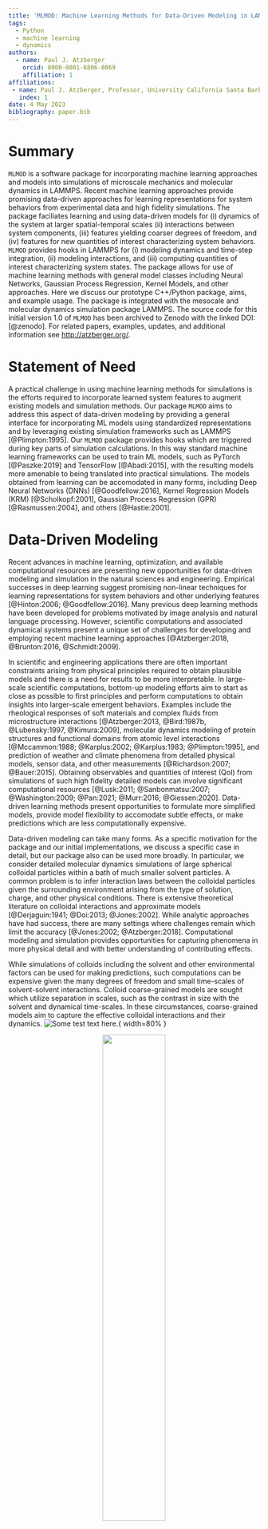 ```yaml
---
title: 'MLMOD: Machine Learning Methods for Data-Driven Modeling in LAMMPS'
tags:
  - Python
  - machine learning 
  - dynamics
authors:
  - name: Paul J. Atzberger
    orcid: 0000-0001-6806-8069
    affiliation: 1
affiliations:
 - name: Paul J. Atzberger, Professor, University California Santa Barbara
   index: 1
date: 4 May 2023
bibliography: paper.bib
---
```


# Summary

``MLMOD`` is a software package for incorporating machine learning approaches and models into simulations of microscale mechanics and molecular dynamics in LAMMPS. Recent machine learning approaches provide promising data-driven approaches for learning representations for system behaviors from experimental data and high fidelity simulations.  The package faciliates learning and using data-driven models for (i) dynamics of the system at larger spatial-temporal scales (ii) interactions between system components, (iii) features yielding coarser degrees of freedom, and (iv) features for new quantities of interest characterizing system behaviors.  ``MLMOD`` provides hooks in LAMMPS for (i) modeling dynamics and time-step integration, (ii) modeling interactions, and (iii) computing quantities of interest characterizing system states. The package allows for use of machine learning methods with general model classes including Neural Networks, Gaussian Process Regression, Kernel Models, and other approaches.  Here we discuss our prototype C++/Python package, aims, and example usage.  The package is integrated with the mesocale and molecular dynamics simulation package LAMMPS.  The source code for this initial version 1.0 of ``MLMOD`` has been archived to Zenodo with the linked DOI: [@zenodo].  For related papers, examples, updates, and additional information see http://atzberger.org/.

# Statement of Need

A practical challenge in using machine learning methods for simulations is the efforts required to incorporate learned system features to augment existing models and simulation methods.  Our package ``MLMOD`` aims to address this aspect of data-driven modeling by providing a general interface for incorporating ML models using standardized representations and by leveraging existing simulation frameworks such as LAMMPS [@Plimpton:1995].  Our ``MLMOD`` package provides hooks which are triggered during key parts of simulation calculations.  In this way standard machine learning frameworks can be used to train ML models, such as PyTorch [@Paszke:2019] and TensorFlow [@Abadi:2015], with the resulting models more amenable to being translated into practical simulations.  The models obtained from learning can be accomodated in many forms, including Deep Neural Networks (DNNs) [@Goodfellow:2016], Kernel Regression Models (KRM) [@Scholkopf:2001], Gaussian Process Regression (GPR) [@Rasmussen:2004], and others [@Hastie:2001].  

#  Data-Driven Modeling

Recent advances in machine learning, optimization, and available computational
resources are presenting new opportunities for data-driven modeling and
simulation in the natural sciences and engineering.  Empirical successes in deep learning suggest promising non-linear techniques for learning representations for system behaviors and other underlying features [@Hinton:2006; @Goodfellow:2016].  Many previous deep learning methods have been developed for problems motivated by image analysis and natural language processing.  However, scientific computations and associated dynamical systems present a unique set of challenges for developing and employing recent machine learning approaches [@Atzberger:2018, @Brunton:2016, @Schmidt:2009].  

In scientific and engineering applications there are often important constraints arising from physical principles required to obtain plausible models and there is a need for results to be more interpretable.  In large-scale scientific computations, bottom-up modeling efforts aim to start as close as possible to first principles and perform computations to obtain insights into larger-scale emergent behaviors.  Examples include the rheological responses of soft materials and complex fluids from microstructure interactions [@Atzberger:2013, @Bird:1987b, @Lubensky:1997, @Kimura:2009], molecular dynamics modeling of protein structures and functional domains from atomic level interactions [@Mccammon:1988; @Karplus:2002; @Karplus:1983; @Plimpton:1995], and prediction of weather and climate phenomena from detailed physical models, sensor data, and other measurements [@Richardson:2007; @Bauer:2015].  Obtaining observables and quantities of interest (QoI) from simulations of such high fidelity detailed models can involve significant computational resources [@Lusk:2011; @Sanbonmatsu:2007; @Washington:2009; @Pan:2021; @Murr:2016; @Giessen:2020].  Data-driven learning methods present opportunities to formulate more simplified models, provide model flexibility to accomodate subtle effects, or make predictions which are less computationally expensive.

Data-driven modeling can take many forms.  As a specific motivation for the
package and our initial implementations, we discuss a specific case
in detail, but our package also can be used more broadly.  In particular, we
consider  detailed molecular dynamics simulations of large spherical colloidal
particles within a bath of much smaller solvent particles.  A common problem is
to infer interaction laws between the colloidal particles given the surrounding
environment arising from the type of solution, charge, and other physical
conditions.  There is extensive theoretical literature on colloidal
interactions and approximate models [@Derjaguin:1941; @Doi:2013; @Jones:2002].
While analytic approaches have had success, there are many settings where
challenges remain which limit the accuracy [@Jones:2002; @Atzberger:2018].
Computational modeling and simulation provides opportunities for capturing
phenomena in more physical detail and with better understanding of contributing
effects.

While simulations of colloids including the solvent and other environmental
factors can be used for making predictions, such computations can be expensive
given the many degrees of freedom and small time-scales of solvent-solvent
interactions.  Colloid coarse-grained models are sought which utilize
separation in scales, such as the contrast in size with the solvent and
dynamical time-scales.  In these circumstances, coarse-grained models aim to
capture the effective colloidal interactions and their dynamics.
![Some test text here.](fig/data_driven_modeling2.png){ width=80% }


<p align="center">
<img src="fig/data_driven_modeling2.png" width="50%">
</p>
<p align="left">
<em>
<b> Figure 1: </b> Data-driven modeling from detailed molecular simulations can be used
to train machine learning (ML) models for performing simulations at larger
spatial-temporal scales.  This can include models for the dynamics,
interactions, or for computing quantities of interest (QoI) characterizing the
system state.  The colloidal system for example could be modeled by dynamics at
a larger scale with a mobility $M$ obtained from training.
In the ``MLMOD`` package, the ML models can be represented by Deep Neural Networks,
Kernel Regression Models, or other model classes.
</em> 
</p>


Relative to detailed molecular dynamics simulations, this motivates a
simplified model for the effective colloid dynamics 
$$\frac{d\mathbf{X}}{dt} = \mathbf{M}(\mathbf{X})\mathbf{F} + k_B{T}\nabla_X \cdot \mathbf{M}(\mathbf{X}) + \mathbf{g}$$

$$< \mathbf{g}(s) \mathbf{g}(t)^T > = 2 k_B{T} \mathbf{M}(\mathbf{X}) \delta(t - s).$$
The $\mathbf{X} \in \mathbb{R}^{3n}$ refers
to the collective configuration of all $n$ colloids in these Smoluchowski
dynamics [@Smoluchowski:1906].  The $\mathbf{g}(t)$ gives the thermal fluctuations
for the temperature corresponding to $k_B{T}$.
Here, the main objectives in this model are
to determine (i) the *mobility tensor* $M = M(\mathbf{X})$ which
captures the effective dynamic coupling between the colloidal particles, and
(ii) the *interaction laws* $\mathbf{F}$ for configurations
$\mathbf{X}$.

Machine learning methods provide data-driven approaches for
learning representations and features for such modeling.  Optimization using
appropriate loss functions and training protocols can be used to identify
system features underlying interactions, symmetries, and other structures.  In
machine learning methods this is accomplished by using a class of
representations and by training with data to identify models from this class.
For making predictions in unobserved cases, this allows for interpolation, and
in some cases even extrapolation, especially when using explicit low
dimensional latent spaces or when imposing other inductive biases [@Atzberger:2023, @Atzberger:2022].
For example, consider the colloidal example in the simiplified case when we
assume the interactions can be approximated as pairwise.  The problem reduces
to a model $M = M(\mathbf{X}_1,\mathbf{X}_2)$ depending on six dimensions.
This can be further constrained to learn only symmetric positive semi-definite
tensors, for example by learning $L = L(\mathbf{X}_1,\mathbf{X}_2)$ to generate
$M = LL^T$.  

There are many ways we can obtain the model $M$.  For example, a common way to
estimate mobility in fluid mechanics is to apply active forces $\mathbf{F}$ and
compute the velocity response $< \mathbf{V} > = < {d\mathbf{X}}/{dt} > \approx \tau^{-1}< \Delta_{\tau} \mathbf{X}(t)> \approx \mathbf{M}\mathbf{F}$. The $\Delta_{\tau} \mathbf{X}(t) = \mathbf{X}(t + \tau) - \mathbf{X}(t)$ for $\tau$ chosen carefully.  For large
enough forces $\mathbf{F}$, the thermal fluctuations can be averaged away
readily by repeating this measurement and taking the mean.  In statistical
mechanics, another estimator is obtained when $\mathbf{F} = 0$ by using the
passive fluctuations of system. A moment-based estimator commonly used is
$M(\mathbf{X}) \approx ({2k_B{T}\tau)^{-1}} < \Delta_{\tau} \mathbf{X}(t)\Delta_{\tau} \mathbf{X}(t)^T >$ 
for $\tau$ chosen carefully.  While theoretically each of these estimators give information on
$M$, in practice there can be subtleties such as a good choice for $\tau$,
magnitude for $\mathbf{F}$, and role of fluctuations.  Even for these more
traditional estimators, it could still be useful for storage efficiency and
convenience to train an ML model to provide a compressed representation and for
interpolation for evaluating $M(\mathbf{X})$.  

Machine learning methods also could be used to train more directly from
simulation data for sampled colloid trajectories $\mathbf{X}(t)$ [@Atzberger:2023,Nielsen:2000].  The training
would select an ML model $M_\theta$ over some class of models $H$ parameterized by $\theta$,
such as the weights and biases of a Deep Neural Network.  For instance, this
could be done by Maximum Likelihood Estimation (MLE) or other losses from the trajectory data
$\mathbf{X}(t)$.  The MLE optimizes the objective 
$$M_{\theta} = \arg\min_{M_\theta \in {H}} -\log\rho_\theta(\mathbf{X}(t_1),\mathbf{X}(t_2),\ldots,\mathbf{X}(t_m)).$$ 
The $\rho_\theta$ denotes the likelihood probability density for the model with $M = M_\theta$ and
observing the trajectory data $\{\mathbf{X}(t_i)\}$.  To obtain tractable and
robust training algorithms, further approximations and regularizations may be
required to the MLE problem or alternatives used.  This could include
using variational inference approaches, further restrictions on the model
architectures, priors, or other information [@Atzberger:2020; @Atzberger:2023, @Kingma:2014, @Blei:2017]. Combining such approximations with further regularizations also could help facilitate learning, including of possible symmetries and other features of trained models $M(\mathbf{X}) = M_\theta$.  

The ``MLMOD`` package provides ways for transferring such learned models into practical simulations within LAMMPS.  We discussed here one example of a basic data-driven modeling approach for colloids.  The ``MLMOD`` package can be used more generally and supports broad classes of models for incorporating machine learning results into simulation components.  Components can include the dynamics, interactions, or computing quantities of interest.  The initial implementations we present supports the basic mobility modeling framework as a proof-of-concept, with longer-term aims to support more general classes of reduced dynamics and interactions in future releases.

# Structure of the Package Components 

The package is organized as a module
within LAMMPS that is called each time-step and has the potential to serve
multiple roles within simulations.  This includes (i) serving as a time-step
integrator updating the configuration of the system based on a specified
learned model, (ii) evaluating interactions between system components to
compute energy and forces, and (iii) computing quantities of interest (QoI) that
can be used as state information during simulations or in statistics.
The package is controlled by external XML files that specify the mode of
operation and source for pre-trained models and other information, see the
schematic in Figure 2.

<p align="center">
<img src="fig/mlmod_schematic3.png" width="35%">
</p>
<p align="left">
<em>
<b> Figure 2: </b> The MLMOD Package is structured modularly with subcomponents
for providing ML models in simulations for the dynamics, interactions, and
computing quantities of interest (QoI) characterizing the system state.  The
package makes use of standardized data formats such as XML for inputs and
export ML model formats from machine learning frameworks.
</em> 
</p>

The ``MLMOD`` Package is
incorporated into a simulation by either using the LAMMPS scripting language or
the python interface.  This is done using the "fix" command in
LAMMPS [@Plimpton:1995], with this terminology historically motivated
by algorithms for "fixing" molecular bonds as rigid each time-step.  For our
package the command to set up the triggers for our algorithms is 
``fix m1 mlmod all filename.mlmod_params.``  This specifies the tag "m1" for this fix,
particle groups controlled by the package as "all", and the XML file of
parameters.  The XML file ``filename.mlmod_params`` specifies the ``MLMOD``
simulation mode and where to find the associated exported ML models.  An
example and more details are discussed below in the section on package usage.
The ``MLMOD`` Package can evaluate machine learning models using frameworks such as
C++ PyTorch API.  This allows both for the possibility of doing on-the-fly
learning and for using trained models to augment simulations.

A common approach would be to learn ML models by training on trajectory data
from detailed high fidelity simulations using a machine learning framework,
such as PyTorch [@Paszke:2019].  Once the model is trained, it can be
exported to a portable format such as Torch [@Collobert:2011].  The ``MLMOD``
package would import these pre-trained models from Torch files such as
``trained_model.pt``.  This allows for these models to then be invoked by ``MLMOD``
to provide elements for (i) performing time-step integration to model dynamics,
(ii) computing interactions between system components, and (iii) computing
quantities of interest (QoI) for further computations or as statistics.  This
provides a modular and general way for data-driven models obtained from
training with machine learning methods to be used to govern LAMMPS simulations.  

#  Example Usage of the Package
We give one basic example
usage of the package in the case for modeling colloids using a mobility tensor
$M$.  To set up the triggers for the ``MLMOD`` package during LAMMPS simulations a typical command
would look like 

``fix m1 c_group mlmod model.mlmod_params`` 

The ``m1`` gives the tag for the fix, ``c_group``
specifies the label for the group of particles controlled by this instance of
the ``MLMOD`` package. The ``mlmod`` specifies to use the ``MLMOD`` package with
XML parameter file ``model.mlmod_params``.  The XML parameter file controls the
package modes and the use of associated exported ML models.

Multiple instances of ``MLMOD`` package are permitted and can be used to control different groups
of particles by adjusting the ``c_group``.  The package is designed with modularity so a *mode* is
first defined in a parameter file and then different sets of algorithms and
parameters can be used within the same simulation.  For the mobility example, 
an implementation is given by the ``MLMOD`` simulation mode ``dX_MF_ML1``. For 
this modeling mode, a typical parameter file would look like the following.
```
<?xml version="1.0" encoding="UTF-8"?> 
<MLMOD> 
  <model_data type="dX_MF_ML1"> 
    <M_ii_filename value="M_ii_torch.pt"/> 
    <M_ij_filename value="M_ij_torch.pt"/>
  </model_data> 
</MLMOD> 
```

This specifies for an assumed mobility tensor of pairwise interactions the models for the self-mobility responses $M_{ii}(\mathbf{X})$ and the pairwise mobility response $M_{ij}(\mathbf{X}) = M_{ji}(\mathbf{X})$, where $\mathbf{X} = (\mathbf{X}_{1},\mathbf{X}_{2})$.  For example, a hydrodynamic model for interactions when the two colloids of radius $a$ are not too close together is to use the Oseen Tensors 
$M_{ii} = (6\pi\eta a)^{-1}{I}$ and 
$M_{ij} = (8\pi\eta r)^{-1}\left({I} + r^{-2}\mathbf{r}\mathbf{r}^T \right)$. 
The $\eta$ is the fluid viscosity, 
$\mathbf{r} = \mathbf{X} _{i}(t) -\mathbf{X} _{j}(t)$ 
with $r = \|\mathbf{r}\|$ give the particle separation.  The responses are 
$\mathbf{V} _{\ell} = M_{\ell m} \mathbf{F} _{m}$ 
with $\ell,m \in \{1,2\}$ and summation notation. For different environments surrounding the colloids, these interactions would be learned from simulation data. 

The ``dX_MF_ML1`` mode indicates this type of mobility model has interactions from learned ML models.  The ML models are given by the files ``M_ii_torch.pt`` and ``M_ij_torch.pt``.  Related modes can also be implemented to
extend models to capture more complicated interactions or near-field effects.
For example, to allow for localized many-body interactions with ML models
giving contributions to mobility $M(\mathbf{X})$.  In this way ``MLMOD`` can be
used for hybrid modeling combining ML models with more traditional modeling
approaches within a unified framework.

This gives one example, the ML interactions and integrators can be more general 
using any exported model from the machine learning framework.  Currently, the 
implementation uses PyTorch and
the export format based on torch script with ``.pt`` files.  This allows for a
variety of models to be used ranging from those based on Deep Neural Networks,
Kernel Regression Models, and others.  

# Conclusion 
The package provides capabilities in LAMMPS for incorporating into
simulations data-driven models for dynamics and interactions obtained from
training with machine learning methods.  We describe here our initial implementation. 
For examples, updates, and additional information please check the
``MLMOD`` Package website at http://atzberger.org/.

# Acknowledgements

Authors research supported by grants DOE Grant ASCR PHILMS DE-SC0019246, NSF
Grant DMS-1616353, and NSF Grant DMS-2306101.  Authors also acknowledge UCSB
Center for Scientific Computing NSF MRSEC (DMR1121053) and UCSB MRL NSF
CNS-1725797.  P.J.A. would also like to acknowledge a hardware grant from
Nvidia.  

# References

